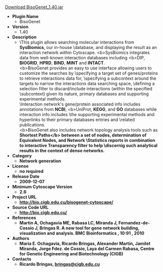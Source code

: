 <a href="BisoGenet_1.40.jar">Download BisoGenet_1.40.jar</a>

* __Plugin Name__
  * BisoGenet
* __Version__
  * 1.40
* __Description__
  * \This plugin allows searching molecular interactions from <b>SysBiomics</b>, our in-house \database, and displaying the result as an interaction network within Cytoscape. \<b>SysBiomics</b> integrates data from well-known interaction databases including \<b>DIP</b>, <b>BIOGRID</b>, <b>HPRD</b>, <b>BIND</b>, <b>MINT</b> and <b>INTACT</b>.<br/>\<b>BisoGenet</b> provides an easy to use interface allowing users to customize the searches by \specifying a target set of genes/proteins to retrieve interactions data for, \specifying a subcontext around the targets to narrow the interactions data searching space, \defining a selection filter to discard/include interactions (within the specified \subcontext) given its nature, primary databases and supporting experimental methods. <br/>\Interaction network's gene/protein associated info includes annotations from <b>NCBI</b>, \<b>UniProt</b>, <b>KEGG</b>, and <b>GO</b> databases while interaction info includes \the supporting experimental methods and hyperlinks to their primary databases entries and \related publications.<br/>\<b>BisoGenet</b> also includes network topology analysis tools such as <b>Shortest Paths\</b> between a set of nodes, determination of <b>Equivalent Nodes</b>, and <b>Network \Statistics</b> reports in combination to interactive <b>Transparency filter</b> to help \discernig such analytical results in the context of dense networks.
* __Category__
  * Network generation
* __License__
  * no required
* __Release Date__
  * 2009-12-07
* __Minimum Cytoscape Version__
  * 2.6
* __Project URL__
  * http://bio.cigb.edu.cu/bisogenet-cytoscape/
* __Source Code URL__
  * http://bio.cigb.edu.cu/
* __References__
  * Martin A, Ochagavia ME, Rabasa LC, Miranda J, Fernandez-de-Cossio J, Bringas R. A new tool for gene network building, visualization and analysis. BMC Bioinformatics , 10:91 , 2010
* __Authors__
  * Maria E. Ochagavia, Ricardo Bringas, Alexander Martin, Jamilet Miranda, Jorge Fdez. de Cossio, Laya del Carmen Rabasa, <b>Centre for Genetic Engineering and Biotechnology (CIGB)</b>
* __Contacts__
  * Ricardo Bringas, bringas@cigb.edu.cu
